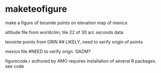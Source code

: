 maketeofigure
=============

make a figure of teosinte points on elevation map of mexico

altitude file from worldclim, tile 22 of 30 arc seconds data

teosinte points from GRIN ## LIKELY, need to verify origin of points

mexico file #NEED to verify orign. GADM?

figurecode.r authored by AMO
requires installation of several R packages. see code
